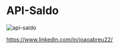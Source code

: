 # API-Saldo
![api-saldo](https://user-images.githubusercontent.com/95886754/176252974-8b6d7e57-dff0-4a49-9bd9-94038feeb998.png)

https://www.linkedin.com/in/joaoabreu22/
